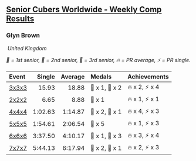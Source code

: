 <style>table {white-space: nowrap;}</style>
<link rel="stylesheet" type="text/css" href="/scw-comp/css/flags.css" />

## [Senior Cubers Worldwide - Weekly Comp Results](/scw-comp/results/)
### Glyn Brown

<i class="flag flag-GB" />&nbsp;United Kingdom

<span style="white-space: nowrap;">🥇 = 1st senior</span>, <span style="white-space: nowrap;">🥈 = 2nd senior</span>, <span style="white-space: nowrap;">🥉 = 3rd senior</span>, <span style="white-space: nowrap;">🔥 = PR average</span>, <span style="white-space: nowrap;">⚡ = PR single</span>.

| Event | Single | Average | Medals | Achievements|
| :-- | --: | --: | :-- | :-- |
| [3x3x3](333.md) | 15.93 | 18.88 | 🥈 x 1, 🥉 x 2 | 🔥 x 2, ⚡ x 4 |
| [2x2x2](222.md) | 6.65 | 8.88 | 🥈 x 1 | 🔥 x 1, ⚡ x 1 |
| [4x4x4](444.md) | 1:02.63 | 1:14.87 | 🥈 x 2, 🥉 x 1 | 🔥 x 4, ⚡ x 3 |
| [5x5x5](555.md) | 1:54.61 | 2:06.54 | 🥈 x 5 | 🔥 x 1, ⚡ x 3 |
| [6x6x6](666.md) | 3:37.50 | 4:10.17 | 🥇 x 1, 🥈 x 3 | 🔥 x 3, ⚡ x 4 |
| [7x7x7](777.md) | 5:44.13 | 6:17.94 | 🥇 x 2, 🥈 x 1 | 🔥 x 2, ⚡ x 3 |

<!-- Global site tag (gtag.js) - Google Analytics -->
<script async src="https://www.googletagmanager.com/gtag/js?id=UA-86348435-3"></script>
<script>window.dataLayer = window.dataLayer || []; function gtag() {dataLayer.push(arguments);} gtag('js', new Date()); gtag('config', 'UA-86348435-3');</script>
